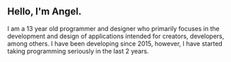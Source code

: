 ## Hello, I'm Angel.
I am a 13 year old programmer and designer who primarily focuses in the development and design of applications intended for creators, developers, among others. I have been developing since 2015, however, I have started taking programming seriously in the last 2 years.
